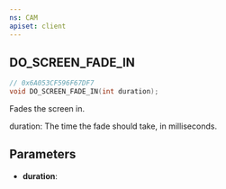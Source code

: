 ```yaml
---
ns: CAM
apiset: client
---
```

## DO_SCREEN_FADE_IN

```c
// 0x6A053CF596F67DF7
void DO_SCREEN_FADE_IN(int duration);
```

Fades the screen in.

duration: The time the fade should take, in milliseconds.

## Parameters
* **duration**:



